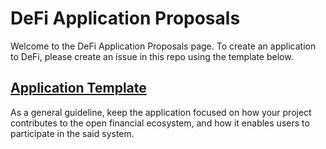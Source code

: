# DeFi Application Proposals

Welcome to the DeFi Application Proposals page. To create an application to DeFi, please create an issue in this repo using the template below.

## [Application Template](DAP_TEMPLATE.md)

As a general guideline, keep the application focused on how your project contributes to the open financial ecosystem, and how it enables users to participate in the said system.
